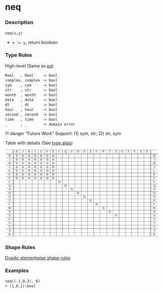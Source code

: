 # neq

### Description

`neq(x,y)`

- `x != y`, return boolean

### Type Rules

High-level (Same as [eq](eq.md))

```no-highlight
Real   , Real    -> bool
complex, complex -> bool
sym    , sym     -> bool
str    , str     -> bool
month  , month   -> bool
date   , date    -> bool
dt     , dt      -> bool
hour   , hour    -> bool
second , second  -> bool
time   , time    -> bool
_      , _       -> domain error
```

!!! danger "Future Work"
    Support: (1) sym, str; (2) str, sym

Table with details (See [type alias](../../../horseir/#types))

![lt](../types/eq.png)

### Shape Rules

[Dyadic elementwise shape rules](../../../horseir/#dyadic-elementwise)

### Examples

```no-highlight
neq((-1,0,3), 0)
> (1,0,1):bool
```
